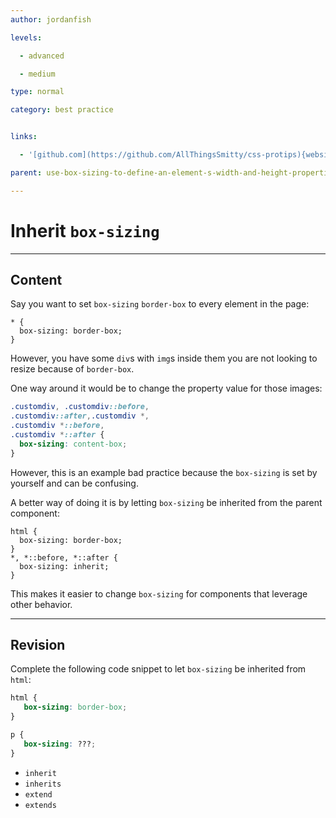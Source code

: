 ```yaml
---
author: jordanfish

levels:

  - advanced

  - medium

type: normal

category: best practice


links:

  - '[github.com](https://github.com/AllThingsSmitty/css-protips){website}'

parent: use-box-sizing-to-define-an-element-s-width-and-height-properties

---
```


# Inherit `box-sizing`

---
## Content

Say you want to set `box-sizing` `border-box` to every element in the page:

```
* {
  box-sizing: border-box;
}
```
However, you have some `div`s with `img`s inside them you are not looking to resize because of `border-box`. 

One way around it would be to change the property value for those images:
```css
.customdiv, .customdiv::before,
.customdiv::after,.customdiv *, 
.customdiv *::before,
.customdiv *::after {
  box-sizing: content-box;
}
```
However, this is an example bad practice because the `box-sizing` is set by yourself and can be confusing.

A better way of doing it is by letting  `box-sizing` be inherited from the parent component:
```
html {
  box-sizing: border-box;
}
*, *::before, *::after {
  box-sizing: inherit;
}
```
This makes it easier to change `box-sizing` for components that leverage other behavior.

---
## Revision

Complete the following code snippet to let `box-sizing` be inherited from `html`:

```css
html {
   box-sizing: border-box;
}

p {
   box-sizing: ???;
}
```


* `inherit`
* `inherits`
* `extend`
* `extends`

